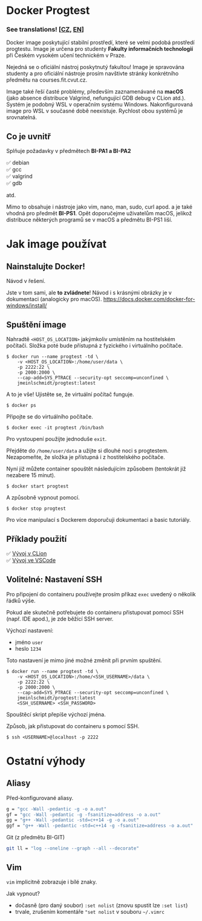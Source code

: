 # Docker Progtest

### See translations! [[CZ](https://github.com/jmeinlschmidt/docker-progtest/blob/master/README_CZ.md), [EN](https://github.com/jmeinlschmidt/docker-progtest/blob/master/README.md)]

Docker image poskytující stabilní prostředí, které se velmi podobá prostředí progtestu. Image je určena pro studenty **Fakulty informačních technologií** při Českém vysokém učení technickém v Praze.

Nejedná se o oficiální nástroj poskytnutý fakultou! Image je spravována studenty a pro oficiální nástroje prosím navštivte stránky konkrétního předmětu na courses.fit.cvut.cz.

Image také řeší časté problémy, především zaznamenávané na **macOS** (jako absence distribuce Valgrind, nefungující GDB debug v CLion atd.). Systém je podobný WSL v operačním systému Windows. Nakonfigurovaná image pro WSL v současné době neexistuje. Rychlost obou systémů je srovnatelná.

## Co je uvnitř

Splňuje požadavky v předmětech **BI-PA1 a BI-PA2**

✅ debian \
✅ gcc \
✅ valgrind \
✅ gdb

atd.

Mimo to obsahuje i nástroje jako vim, nano, man, sudo, curl apod. a je také vhodná pro předmět **BI-PS1**. Opět doporučejme uživatelům macOS, jelikož distribuce některých programů se v macOS a předmětu BI-PS1 liší.

# Jak image používat

## Nainstalujte Docker!

Návod v řešení.

Jste v tom sami, ale **to zvládnete**! Návod i s krásnými obrázky je v dokumentaci (analogicky pro macOS). https://docs.docker.com/docker-for-windows/install/

## Spuštění image

Nahradtě `<HOST_OS_LOCATION>` jakýmkoliv umístěním na hostitelském počítači. Složka poté bude přístupná z fyzického i virtuálního počítače.

```
$ docker run --name progtest -td \
    -v <HOST_OS_LOCATION>:/home/user/data \
    -p 2222:22 \
    -p 2000:2000 \
    --cap-add=SYS_PTRACE --security-opt seccomp=unconfined \
    jmeinlschmidt/progtest:latest
```

A to je vše! Ujistěte se, že virtuální počítač funguje.

```
$ docker ps
```

Připojte se do virtuálního počítače.

```
$ docker exec -it progtest /bin/bash
```

Pro vystoupení použijte jednoduše `exit`.

Přejděte do `/home/user/data` a užijte si dlouhé noci s progtestem. Nezapomeňte, že složka je přístupná i z hostitelského počítače.

Nyní již můžete container spouštět následujícím způsobem (tentokrát již nezabere 15 minut).

```
$ docker start progtest
```

A způsobně vypnout pomocí.

```
$ docker stop progtest
```

Pro více manipulací s Dockerem doporučuji dokumentaci a basic tutoriály.

## Příklady použití

✅ [Vývoj v CLion](https://github.com/jmeinlschmidt/docker-progtest/blob/master/doc/cz/clion_setup.md) \
✅ [Vývoj ve VSCode](https://github.com/jmeinlschmidt/docker-progtest/blob/master/doc/cz/vscode_setup.md)

## Volitelné: Nastavení SSH

Pro připojení do containeru používejte prosím příkaz `exec` uvedený o několik řádků výše.

Pokud ale skutečně potřebujete do containeru přistupovat pomocí SSH (např. IDE apod.), je zde běžící SSH server.

Výchozí nastavení:
- jméno `user`
- heslo `1234`

Toto nastavení je mimo jiné možné změnit při prvním spuštění.

```
$ docker run --name progtest -td \
    -v <HOST_OS_LOCATION>:/home/<SSH_USERNAME>/data \
    -p 2222:22 \
    -p 2000:2000 \
    --cap-add=SYS_PTRACE --security-opt seccomp=unconfined \
    jmeinlschmidt/progtest:latest
    <SSH_USERNAME> <SSH_PASSWORD>
```

Spouštěcí skript přepíše výchozí jména.

Způsob, jak přistupovat do containeru s pomocí SSH.
```
$ ssh <USERNAME>@localhost -p 2222
```

# Ostatní výhody

## Aliasy

Před-konfigurované aliasy.

```bash
g = "gcc -Wall -pedantic -g -o a.out"
gf = "gcc -Wall -pedantic -g -fsanitize=address -o a.out"
gg = "g++ -Wall -pedantic -std=c++14 -g -o a.out"
ggf = "g++ -Wall -pedantic -std=c++14 -g -fsanitize=address -o a.out"
```

Git (z předmětu BI-GIT)

```bash
git ll = "log --oneline --graph --all --decorate"
```

## Vim

`vim` implicitně zobrazuje i bílé znaky.

Jak vypnout?
- dočasně (pro daný soubor) `:set nolist` (znovu spustit lze `:set list`)
- trvale, zrušením komentáře `"set nolist` v souboru `~/.vimrc`


